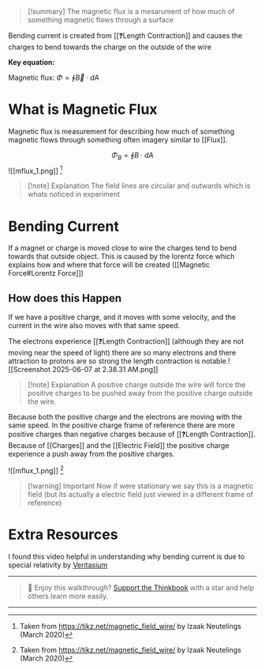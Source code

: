 
>[!summary]
> The magnetic flux is a mesarument of how much of something magnetic flows through a surface
>
Bending current is created from  [[❓Length Contraction]] and causes the charges to bend towards the charge on the outside of the wire
>
>
**Key equation:**
>
Magnetic flux:
$\Phi = \oint \vec{B}\cdot dA$
>
# What is Magnetic Flux 
Magnetic flux is measurement for describing how much of something magnetic flows through something often imagery similar to [[Flux]]. 

$$\Phi _B = \oint B \cdot dA$$
![[mflux_1.png]]
[^1]
>[!note] Explanation
The field lines are circular and outwards which is whats noticed in experiment 
# Bending Current 
If a magnet or charge is moved close to wire the charges tend to bend towards that outside object. This is caused by the lorentz force which explains how and where that force will be created ([[Magnetic Force#Lorentz Force]])
## How does this Happen
If we have a positive charge, and it moves with some velocity, and the current in the wire also moves with that same speed.

The electrons experience [[❓Length Contraction]] (although they are not moving near the speed of light) there are so many electrons and there attraction to protons are so strong the length contraction is notable.![[Screenshot 2025-06-07 at 2.38.31 AM.png]]
>[!note] Explanation
A positive charge outside the wire will force the positive charges to be pushed away from the positive charge outside the wire.

Because both the positive charge and the electrons are moving with the same speed. In the positive charge frame of reference there are more positive charges than negative charges because of [[❓Length Contraction]]. Because of [[Charges]] and the [[Electric Field]] the positive charge experience a push away from the positive charges.

![[mflux_1.png]] 
[^1]
>[!warning] Important 
Now if were stationary we say this is a magnetic field (but its actually a electric field just viewed in a different frame of reference)


# Extra Resources 
I found this video helpful in understanding why bending current is due to special relativity by [Veritasium](https://www.youtube.com/results?search_query=how+does+current+bend)



[^1]: Taken from https://tikz.net/magnetic_field_wire/ by  Izaak Neutelings (March 2020)


---

> 🧠 Enjoy this walkthrough? [Support the Thinkbook](https://github.com/rajeevphysics/Thinkbook) with a star and help others learn more easily.

---
